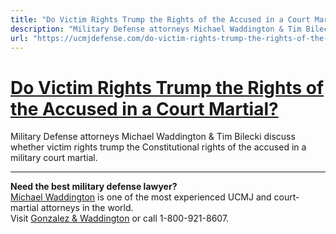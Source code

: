 ```yaml
---
title: "Do Victim Rights Trump the Rights of the Accused in a Court Martial?"
description: "Military Defense attorneys Michael Waddington & Tim Bilecki discuss whether victim rights trump the Constitutional rights of the accused in a military court martial. "
url: "https://ucmjdefense.com/do-victim-rights-trump-the-rights-of-the-accused-in-a-court-martial-2.html"
---
```


# [Do Victim Rights Trump the Rights of the Accused in a Court Martial?](https://ucmjdefense.com/do-victim-rights-trump-the-rights-of-the-accused-in-a-court-martial-2.html)

Military Defense attorneys Michael Waddington & Tim Bilecki discuss whether victim rights trump the Constitutional rights of the accused in a military court martial. 

---

**Need the best military defense lawyer?**  
[Michael Waddington](https://ucmjdefense.com/attorneys/michael-stewart-waddington-partner.html) is one of the most experienced UCMJ and court-martial attorneys in the world.  
Visit [Gonzalez & Waddington](https://ucmjdefense.com) or call 1-800-921-8607.
